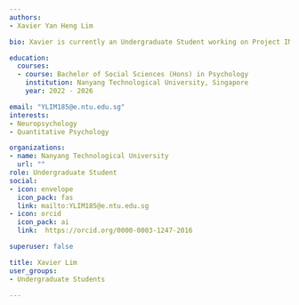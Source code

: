 ```yaml
---
authors:
- Xavier Yan Heng Lim

bio: Xavier is currently an Undergraduate Student working on Project IMPRINT.

education:
  courses:
  - course: Bachelor of Social Sciences (Hons) in Psychology
    institution: Nanyang Technological University, Singapore
    year: 2022 - 2026

email: "YLIM185@e.ntu.edu.sg"
interests:
- Neuropsychology
- Quantitative Psychology

organizations:
- name: Nanyang Technological University
  url: ""
role: Undergraduate Student
social:
- icon: envelope
  icon_pack: fas
  link: mailto:YLIM185@e.ntu.edu.sg
- icon: orcid
  icon_pack: ai
  link:  https://orcid.org/0000-0003-1247-2016

superuser: false

title: Xavier Lim
user_groups:
- Undergraduate Students

---
```

